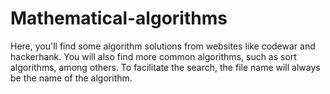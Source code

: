 # Mathematical-algorithms


Here, you'll find some algorithm solutions from websites like codewar and hackerhank.
You will also find more common algorithms, such as sort algorithms, among others.
To facilitate the search, the file name will always be the name of the algorithm.
